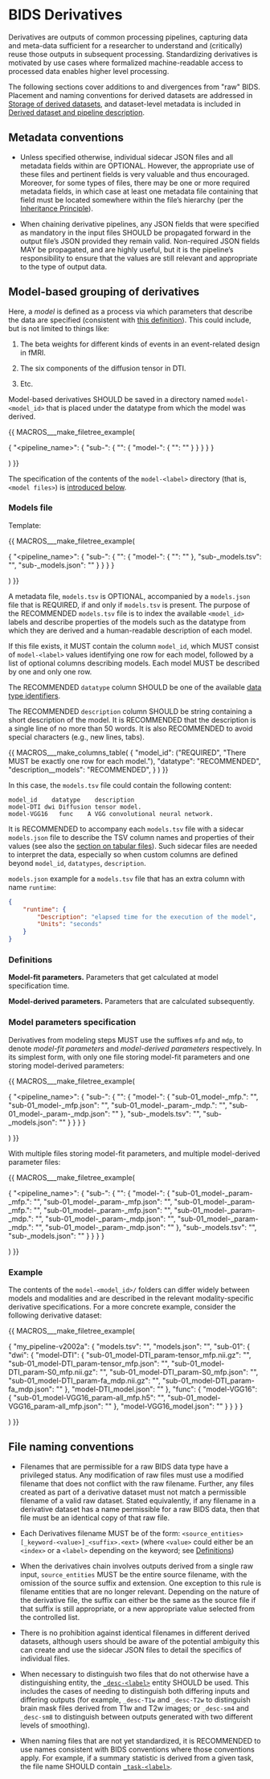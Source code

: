# BIDS Derivatives

Derivatives are outputs of common processing pipelines, capturing data and
meta-data sufficient for a researcher to understand and (critically) reuse those
outputs in subsequent processing.
Standardizing derivatives is motivated by use cases where formalized
machine-readable access to processed data enables higher level processing.

The following sections cover additions to and divergences from "raw" BIDS.
Placement and naming conventions for derived datasets are addressed in
[Storage of derived datasets][storage], and dataset-level metadata is included
in [Derived dataset and pipeline description][derived-dataset-description].

## Metadata conventions

-   Unless specified otherwise, individual sidecar JSON files and all metadata
    fields within are OPTIONAL. However, the appropriate use of these files and
    pertinent fields is very valuable and thus encouraged. Moreover, for some
    types of files, there may be one or more required metadata fields, in which
    case at least one metadata file containing that field must be located
    somewhere within the file’s hierarchy (per the
    [Inheritance Principle](../02-common-principles.md#the-inheritance-principle)).

-   When chaining derivative pipelines, any JSON fields that were specified as
    mandatory in the input files SHOULD be propagated forward in the output
    file’s JSON provided they remain valid. Non-required JSON fields MAY be
    propagated, and are highly useful, but it is the pipeline’s responsibility
    to ensure that the values are still relevant and appropriate to the type of
    output data.

## Model-based grouping of derivatives

Here, a *model* is defined as a process via which parameters that describe
the data are specified (consistent with
[this definition](https://plato.stanford.edu/entries/models-science/#DescEqua)).
This could include, but is not limited to things like:

1.  The beta weights for different kinds of events in an event-related design
    in fMRI.

1.  The six components of the diffusion tensor in DTI.

1.  Etc.

Model-based derivatives SHOULD be saved in a directory named `model-<model_id>`
that is placed under the datatype from which the model was derived.

{{ MACROS___make_filetree_example(

   {
   "<pipeline_name>": {
      "sub-<label>": {
         "<datatype>": {
            "model-<label>": {
                "<model files>": ""
            }
         }
      }
   }
   }

) }}

The specification of the contents of the `model-<label>` directory (that is,
`<model files>`) is
[introduced below](#Model-fit-parameters-and-model-derived-parameters).

### Models file

Template:

{{ MACROS___make_filetree_example(

   {
   "<pipeline_name>": {
      "sub-<label>": {
         "<datatype>": {
            "model-<label>": {
                "<model files>": ""
            },
            "sub-<label>_models.tsv": "",
            "sub-<label>_models.json": ""
         }
      }
   }
   }

) }}

A metadata file, `models.tsv` is OPTIONAL, accompanied by
a `models.json` file that is REQUIRED, if and only if `models.tsv` is present.
The purpose of the RECOMMENDED `models.tsv` file is to index the available
`<model_id>` labels and describe properties of the models such as the datatype
from which they are derived and a human-readable description of each model.

If this file exists, it MUST contain the column `model_id`,
which MUST consist of `model-<label>` values identifying one row for each model,
followed by a list of optional columns describing models.
Each model MUST be described by one and only one row.

The RECOMMENDED `datatype` column SHOULD be one of the available
[data type identifiers](../02-common-principles.md#definitions).

The RECOMMENDED `description` column SHOULD be string containing a short description
of the model. It is RECOMMENDED that the description is a single line of no more than
50 words. It is also RECOMMENDED to avoid special characters (e.g., new lines, tabs).

<!-- This block generates a columns table.
The definitions of these fields can be found in
  src/schema/objects/columns.yaml
and a guide for using macros can be found at
 https://github.com/bids-standard/bids-specification/blob/master/macros_doc.md
-->
{{ MACROS___make_columns_table(
   {
      "model_id": ("REQUIRED", "There MUST be exactly one row for each model."),
      "datatype": "RECOMMENDED",
      "description__models": "RECOMMENDED",
   }
) }}

In this case, the `models.tsv` file could contain the following content:

```Text
model_id    datatype    description
model-DTI dwi Diffusion tensor model.
model-VGG16   func    A VGG convolutional neural network.
```

It is RECOMMENDED to accompany each `models.tsv` file with a sidecar
`models.json` file to describe the TSV column names and properties of their values (see also
the [section on tabular files](../02-common-principles.md#tabular-files)).
Such sidecar files are needed to interpret the data, especially so when
custom columns are defined beyond `model_id`, `datatypes`, `description`.

`models.json` example for a `models.tsv` file that has an extra column with name `runtime`:

```JSON
{
    "runtime": {
        "Description": "elapsed time for the execution of the model",
        "Units": "seconds"
    }
}
```

### Definitions

**Model-fit parameters.** Parameters that get calculated at model specification time.

**Model-derived parameters.** Parameters that are calculated subsequently.

### Model parameters specification

Derivatives from modeling steps MUST use the suffixes `mfp` and `mdp`, to denote
*model-fit parameters* and *model-derived parameters* respectively.
In its simplest form, with only one file storing model-fit parameters and
one storing model-derived parameters:

{{ MACROS___make_filetree_example(

   {
   "<pipeline_name>": {
      "sub-<label>": {
         "<datatype>": {
            "model-<label>": {
                "sub-01_model-<label>_mfp.<ext>": "",
                "sub-01_model-<label>_mfp.json": "",
                "sub-01_model-<label>_param-<label>_mdp.<ext>": "",
                "sub-01_model-<label>_param-<label>_mdp.json": ""
            },
            "sub-<label>_models.tsv": "",
            "sub-<label>_models.json": ""
         }
      }
   }
   }

) }}

With multiple files storing model-fit parameters, and multiple model-derived
parameter files:

{{ MACROS___make_filetree_example(

   {
   "<pipeline_name>": {
      "sub-<label>": {
         "<datatype>": {
            "model-<label>": {
                "sub-01_model-<label>_param-<label1>_mfp.<ext>": "",
                "sub-01_model-<label>_param-<label1>_mfp.json": "",
                "sub-01_model-<label>_param-<label2>_mfp.<ext>": "",
                "sub-01_model-<label>_param-<label2>_mfp.json": "",
                "sub-01_model-<label>_param-<labela>_mdp.<ext>": "",
                "sub-01_model-<label>_param-<labela>_mdp.json": "",
                "sub-01_model-<label>_param-<labelb>_mdp.<ext>": "",
                "sub-01_model-<label>_param-<labelb>_mdp.json": ""
            },
            "sub-<label>_models.tsv": "",
            "sub-<label>_models.json": ""
         }
      }
   }
   }

) }}

### Example

The contents of the `model-<model_id>/` folders can differ widely between models
and modalities and are described in the relevant modality-specific derivative
specifications. For a more concrete example, consider the following
derivative dataset:

{{ MACROS___make_filetree_example(

   {
   "my_pipeline-v2002a": {
      "models.tsv": "",
      "models.json": "",
      "sub-01": {
         "dwi": {
            "model-DTI": {
                "sub-01_model-DTI_param-tensor_mfp.nii.gz": "",
                "sub-01_model-DTI_param-tensor_mfp.json": "",
                "sub-01_model-DTI_param-S0_mfp.nii.gz": "",
                "sub-01_model-DTI_param-S0_mfp.json": "",
                "sub-01_model-DTI_param-fa_mdp.nii.gz": "",
                "sub-01_model-DTI_param-fa_mdp.json": ""
            },
            "model-DTI_model.json": ""
         },
         "func": {
            "model-VGG16": {
                "sub-01_model-VGG16_param-all_mfp.h5": "",
                "sub-01_model-VGG16_param-all_mfp.json": ""
            },
            "model-VGG16_model.json": ""
         }
      }
   }
   }

) }}

## File naming conventions

-   Filenames that are permissible for a raw BIDS data type have a privileged
    status. Any modification of raw files must use a modified filename that does
    not conflict with the raw filename. Further, any files created as part of a
    derivative dataset must not match a permissible filename of a valid raw
    dataset. Stated equivalently, if any filename in a derivative dataset has a
    name permissible for a raw BIDS data, then that file must be an identical
    copy of that raw file.

-   Each Derivatives filename MUST be of the form:
    `<source_entities>[_keyword-<value>]_<suffix>.<ext>`
    (where `<value>` could either be an `<index>` or a `<label>` depending on
    the keyword; see [Definitions][definitions])

-   When the derivatives chain involves outputs derived from a single raw input,
    `source_entities` MUST be the entire source filename, with the omission of
    the source suffix and extension. One exception to this rule is filename
    entities that are no longer relevant. Depending on the nature of the
    derivative file, the suffix can either be the same as the source file if
    that suffix is still appropriate, or a new appropriate value selected from
    the controlled list.

-   There is no prohibition against identical filenames in different derived
    datasets, although users should be aware of the potential ambiguity this can
    create and use the sidecar JSON files to detail the specifics of individual
    files.

-   When necessary to distinguish two files that do not otherwise have a
    distinguishing entity, the [`_desc-<label>`](../appendices/entities.md#desc)
    entity SHOULD be used.
    This includes the cases of needing to distinguish both differing inputs and
    differing outputs (for example, `_desc-T1w` and `_desc-T2w` to distinguish
    brain mask files derived from T1w and T2w images;
    or `_desc-sm4` and `_desc-sm8` to distinguish between outputs generated with
    two different levels of smoothing).

-   When naming files that are not yet standardized, it is RECOMMENDED to use
    names consistent with BIDS conventions where those conventions apply.
    For example, if a summary statistic is derived from a given task, the file
    name SHOULD contain [`_task-<label>`](../appendices/entities.md#task).

<!-- Link Definitions -->

[definitions]: ../02-common-principles.md#definitions

[storage]: ../02-common-principles.md#storage-of-derived-datasets

[derived-dataset-description]: ../03-modality-agnostic-files.md#derived-dataset-and-pipeline-description
